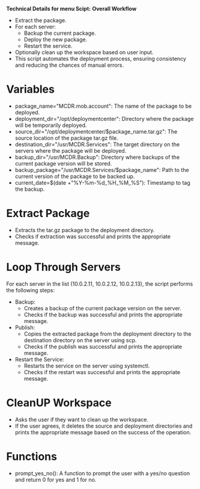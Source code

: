 **Technical Details for menu Scipt:**
**Overall Workflow**
- Extract the package.
- For each server:
   - Backup the current package.
   - Deploy the new package.
   - Restart the service.
- Optionally clean up the workspace based on user input.
- This script automates the deployment process, ensuring consistency and reducing the chances of manual errors.

# Variables
- package_name="MCDR.mob.account": The name of the package to be deployed.
- deployment_dir="/opt/deploymentcenter": Directory where the package will be temporarily deployed.
- source_dir="/opt/deploymentcenter/$package_name.tar.gz": The source location of the package tar.gz file.
- destination_dir="/usr/MCDR.Services": The target directory on the servers where the package will be deployed.
- backup_dir="/usr/MCDR.Backup": Directory where backups of the current package version will be stored.
- backup_package="/usr/MCDR.Services/$package_name": Path to the current version of the package to be backed up.
- current_date=$(date +"%Y-%m-%d_%H_%M_%S"): Timestamp to tag the backup.

# Extract Package
- Extracts the tar.gz package to the deployment directory.
- Checks if extraction was successful and prints the appropriate message.

# Loop Through Servers
For each server in the list (10.0.2.11, 10.0.2.12, 10.0.2.13), the script performs the following steps:
- Backup:
   - Creates a backup of the current package version on the server.
   - Checks if the backup was successful and prints the appropriate message.
- Publish:
   - Copies the extracted package from the deployment directory to the destination directory on the server using scp.
   - Checks if the publish was successful and prints the appropriate message.
- Restart the Service:
   - Restarts the service on the server using systemctl.
   - Checks if the restart was successful and prints the appropriate message.
# CleanUP Workspace
- Asks the user if they want to clean up the workspace.
- If the user agrees, it deletes the source and deployment directories and prints the appropriate message based on the success of the operation.
# Functions
- prompt_yes_no(): A function to prompt the user with a yes/no question and return 0 for yes and 1 for no.

